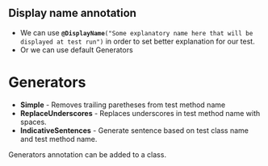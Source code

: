 ## Display name annotation

- We can use **`@DisplayName`**`("Some explanatory name here that will be displayed at test run")` in order to set better explanation for our test.
- Or we can use default Generators

# Generators
- **Simple** - Removes trailing paretheses from test method name 
- **ReplaceUnderscores** - Replaces underscores in test method name with spaces.
- **IndicativeSentences** - Generate sentence based on test class name and test method name.

Generators annotation can be added to a class.
